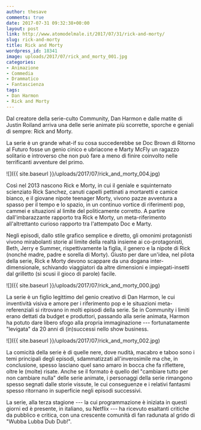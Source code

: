 ```yaml
---
author: thesave
comments: true
date: 2017-07-31 09:32:38+00:00
layout: post
link: http://www.atomodelmale.it/2017/07/31/rick-and-morty/
slug: rick-and-morty
title: Rick and Morty
wordpress_id: 18341
image: uploads/2017/07/rick_and_morty_001.jpg
categories:
- Animazione
- Commedia
- Drammatico
- Fantascienza
tags:
- Dan Harmon
- Rick and Morty
---
```


Dal creatore della serie-culto Community, Dan Harmon e dalle matite di Justin Roiland arriva una delle serie animate più scorrette, sporche e geniali di sempre: Rick and Morty.

La serie è un grande what-if su cosa succederebbe se Doc Brown di Ritorno al Futuro fosse un genio cinico e ubriacone e Marty McFly un ragazzo solitario e introverso che non può fare a meno di finire coinvolto nelle terrificanti avventure del primo.

![]({{ site.baseurl }}/uploads/2017/07/rick_and_morty_004.jpg)

Così nel 2013 nascono Rick e Morty, in cui il geniale e squinternato scienziato Rick Sanchez, canuti capelli pettinati a mortaretti e camice bianco, e il giovane nipote teenager Morty, vivono pazze avventura a spasso per il tempo e lo spazio, in un continuo vortice di riferimenti pop, cammei e situazioni al limite del politicamente corretto. A partire dall'imbarazzante rapporto tra Rick e Morty, un meta-riferimento all'altrettanto curioso rapporto tra l'attempato Doc e Marty.

Negli episodi, dallo stile grafico semplice e diretto, gli omonimi protagonisti vivono mirabolanti storie al limite della realtà insieme ai co-protagonisti, Beth, Jerry e Summer, rispettivamente la figlia, il genero e la nipote di Rick (nonché madre, padre e sorella di Morty). Giusto per dare un'idea, nel pilota della serie, Rick e Morty devono scappare da una dogana inter-dimensionale, schivando viaggiatori da altre dimensioni e impiegati-insetti dal grilletto (si scusi il gioco di parole) facile.

![]({{ site.baseurl }}/uploads/2017/07/rick_and_morty_000.jpg)

La serie è un figlio legittimo del genio creativo di Dan Harmon, le cui inventività visiva e amore per i riferimento pop e le situazioni meta-referenziali si ritrovano in molti episodi della serie. Se in Community i limiti erano dettati da budget e produttori, passando alla serie animata, Harmon ha potuto dare libero sfogo alla propria immaginazione --- fortunatamente "levigata" da 20 anni di (in)successi nello show business.

![]({{ site.baseurl }}/uploads/2017/07/rick_and_morty_002.jpg)

La comicità della serie è di quelle nere, dove nudità, macabro e taboo sono i temi principali degli episodi, sdammatizzati all'inverosimile ma che, in conclusione, spesso lasciano quel sano amaro in bocca che fa riflettere, oltre le (molte) risate. Anche se il formato è quello del "cambiare tutto per non cambiare nulla" delle serie animate, i personaggi della serie rimangono spesso segnati dalle storie vissute, le cui conseguenze e i relativi fantasmi spesso ritornano in superficie negli episodi successivi.

La serie, alla terza stagione --- la cui programmazione è iniziata in questi giorni ed è presente, in italiano, su Netflix ---  ha ricevuto esaltanti critiche da pubblico e critica, con una crescente comunità di fan radunata al grido di "Wubba Lubba Dub Dub!".
